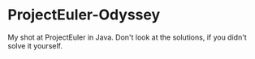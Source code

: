 # ProjectEuler-Odyssey
My shot at ProjectEuler in Java. Don't look at the solutions, if you didn't solve it yourself.
